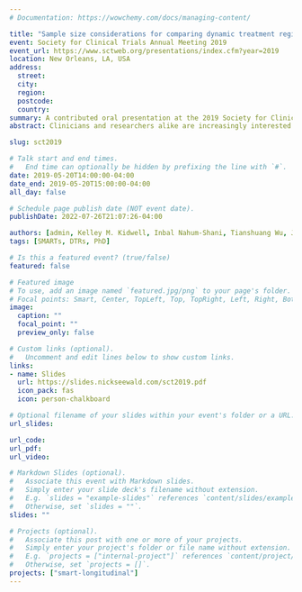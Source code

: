 ```yaml
---
# Documentation: https://wowchemy.com/docs/managing-content/

title: "Sample size considerations for comparing dynamic treatment regimens in a sequentially-randomized trial with a continuous longitudinal outcome"
event: Society for Clinical Trials Annual Meeting 2019
event_url: https://www.sctweb.org/presentations/index.cfm?year=2019
location: New Orleans, LA, USA
address:
  street:
  city:
  region:
  postcode:
  country:
summary: A contributed oral presentation at the 2019 Society for Clinical Trials Annual Meeting.
abstract: Clinicians and researchers alike are increasingly interested in how best to individualize interventions. A dynamic treatment regimen (DTR) is a sequence of pre-specified decision rules which guide the delivery of a sequence of treatments that are tailored to the changing needs of the individual. Sequentially-randomized trials are a research tool that can be used to inform the construction of effective DTRs. We introduce a method for computing sample size for such trials in which the primary aim is to compare two embedded DTRs using a continuous repeated-measures outcome collected over the entire study. The sample size method is based on a longitudinal analysis that accounts for unique features of the trial design. These features include modeling constraints and the over- or under-representation of different sequences of treatment (by design). We illustrate our methods using the ENGAGE study, a sequentially-randomized trial aimed at developing a DTR for re-engaging patients with alcohol and cocaine use disorders who have dropped out of treatment. 

slug: sct2019

# Talk start and end times.
#   End time can optionally be hidden by prefixing the line with `#`.
date: 2019-05-20T14:00:00-04:00
date_end: 2019-05-20T15:00:00-04:00
all_day: false

# Schedule page publish date (NOT event date).
publishDate: 2022-07-26T21:07:26-04:00

authors: [admin, Kelley M. Kidwell, Inbal Nahum-Shani, Tianshuang Wu, James R. McKay, Daniel Almirall]
tags: [SMARTs, DTRs, PhD]

# Is this a featured event? (true/false)
featured: false

# Featured image
# To use, add an image named `featured.jpg/png` to your page's folder. 
# Focal points: Smart, Center, TopLeft, Top, TopRight, Left, Right, BottomLeft, Bottom, BottomRight.
image:
  caption: ""
  focal_point: ""
  preview_only: false

# Custom links (optional).
#   Uncomment and edit lines below to show custom links.
links:
- name: Slides
  url: https://slides.nickseewald.com/sct2019.pdf
  icon_pack: fas
  icon: person-chalkboard

# Optional filename of your slides within your event's folder or a URL.
url_slides:

url_code:
url_pdf:
url_video:

# Markdown Slides (optional).
#   Associate this event with Markdown slides.
#   Simply enter your slide deck's filename without extension.
#   E.g. `slides = "example-slides"` references `content/slides/example-slides.md`.
#   Otherwise, set `slides = ""`.
slides: ""

# Projects (optional).
#   Associate this post with one or more of your projects.
#   Simply enter your project's folder or file name without extension.
#   E.g. `projects = ["internal-project"]` references `content/project/deep-learning/index.md`.
#   Otherwise, set `projects = []`.
projects: ["smart-longitudinal"]
---
```

